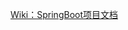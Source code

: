 [Wiki：SpringBoot项目文档](https://github.com/yangqh521/spring_boot/wiki/Spring_boot%E9%A1%B9%E7%9B%AE%E6%96%87%E6%A1%A3)
